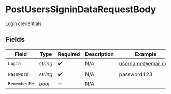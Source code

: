 # PostUsersSigninDataRequestBody

Login credentials


## Fields

| Field              | Type               | Required           | Description        | Example            |
| ------------------ | ------------------ | ------------------ | ------------------ | ------------------ |
| `Login`            | *string*           | :heavy_check_mark: | N/A                | username@email.com |
| `Password`         | *string*           | :heavy_check_mark: | N/A                | password123        |
| `RememberMe`       | *bool*             | :heavy_minus_sign: | N/A                |                    |